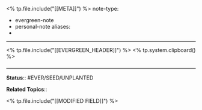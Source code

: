 <% tp.file.include("[[META]]") %>
note-type: 
- evergreen-note
- personal-note
aliases:
- 
---

<% tp.file.include("[[EVERGREEN_HEADER]]") %>
<% tp.system.clipboard() %>

### <hr class="footnote"/>
**Status**:: #EVER/SEED/UNPLANTED 

**Related Topics**:: 

<% tp.file.include("[[MODIFIED FIELD]]") %>
	